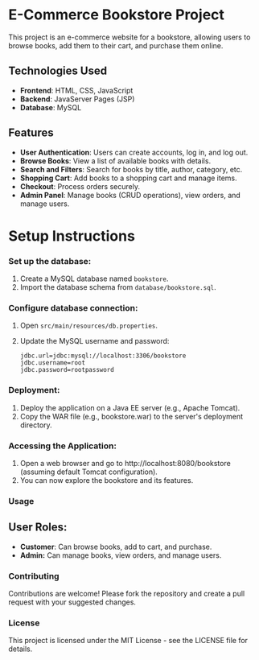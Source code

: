 

# E-Commerce Bookstore Project

This project is an e-commerce website for a bookstore, allowing users to browse books, add them to their cart, and purchase them online.

## Technologies Used

- **Frontend**: HTML, CSS, JavaScript
- **Backend**: JavaServer Pages (JSP)
- **Database**: MySQL

## Features

- **User Authentication**: Users can create accounts, log in, and log out.
- **Browse Books**: View a list of available books with details.
- **Search and Filters**: Search for books by title, author, category, etc.
- **Shopping Cart**: Add books to a shopping cart and manage items.
- **Checkout**: Process orders securely.
- **Admin Panel**: Manage books (CRUD operations), view orders, and manage users.

# Setup Instructions

### Set up the database:

1. Create a MySQL database named `bookstore`.
2. Import the database schema from `database/bookstore.sql`.

### Configure database connection:

1. Open `src/main/resources/db.properties`.
2. Update the MySQL username and password:

   ```properties
   jdbc.url=jdbc:mysql://localhost:3306/bookstore
   jdbc.username=root
   jdbc.password=rootpassword

### Deployment:

1. Deploy the application on a Java EE server (e.g., Apache Tomcat).
2. Copy the WAR file (e.g., bookstore.war) to the server's deployment directory.
   
### Accessing the Application:

1. Open a web browser and go to http://localhost:8080/bookstore (assuming default Tomcat configuration).
2. You can now explore the bookstore and its features.
   
### Usage

## User Roles:

- **Customer**: Can browse books, add to cart, and purchase.
- **Admin:** Can manage books, view orders, and manage users.
  
### Contributing

Contributions are welcome! Please fork the repository and create a pull request with your suggested changes.

### License

This project is licensed under the MIT License - see the LICENSE file for details.

   

